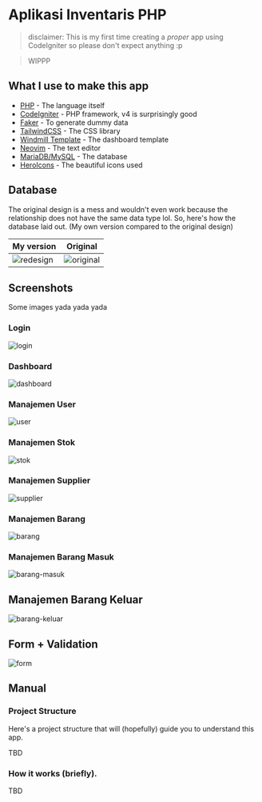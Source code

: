 # Aplikasi Inventaris PHP

> disclaimer: This is my first time creating a *proper* app using CodeIgniter 
> so please don't expect anything :p

> WIPPP

## What I use to make this app

- [PHP](https://www.php.net/) - The language itself
- [CodeIgniter](https://codeigniter.com) - PHP framework, v4 is surprisingly good
- [Faker](https://fakerphp.github.io/) - To generate dummy data
- [TailwindCSS](https://tailwindcss.com) - The CSS library
- [Windmill Template](https://windmillui.com) - The dashboard template
- [Neovim](https://neovim.io/) - The text editor
- [MariaDB/MySQL](https://mariadb.org/) - The database
- [HeroIcons](https://heroicons.com/) - The beautiful icons used


## Database

The original design is a mess and wouldn't even work because the relationship
does not have the same data type lol. So, here's how the database laid out. 
(My own version compared to the original design)

|           My version             |               Original              |
| -------------------------------- | ----------------------------------- |
| ![redesign](./.pix/final.png) | ![original](./.pix/old.png) |

## Screenshots

Some images yada yada yada

### Login

![login](./.pix/login.png)

### Dashboard

![dashboard](./.pix/dashboard.png)

### Manajemen User

![user](./.pix/user.png)

### Manajemen Stok

![stok](./.pix/stok.png)

### Manajemen Supplier

![supplier](./.pix/supplier.png)

### Manajemen Barang

![barang](./.pix/barang.png)

### Manajemen Barang Masuk

![barang-masuk](./.pix/barang_masuk.png)

## Manajemen Barang Keluar

![barang-keluar](./.pix/barang_keluar.png)

## Form + Validation

![form](./.pix/form.png)

## Manual

### Project Structure

Here's a project structure that will (hopefully) guide you to understand this app.

TBD

### How it works (briefly).

TBD
